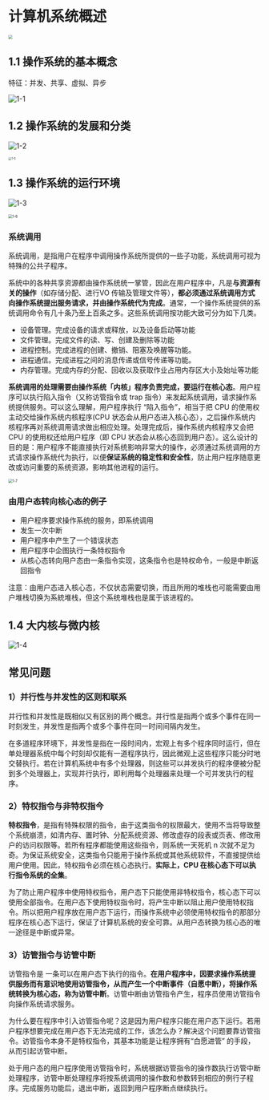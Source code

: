 # 计算机系统概述

<img src="./doc/1-0.png" style="zoom:50%;" />

## 1.1 操作系统的基本概念

特征：并发、共享、虚拟、异步

![1-1](./doc/1-1.png)

## 1.2 操作系统的发展和分类

![1-2](./doc/1-2.png)

<img src="./doc/1-5.png" alt="1-5" style="zoom:40%;" />

## 1.3 操作系统的运行环境

![1-3](./doc/1-3.png)

<img src="./doc/1-6.png" alt="1-6" style="zoom:50%;" />

### 系统调用

系统调用，是指用户在程序中调用操作系统所提供的一些子功能，系统调用可视为特殊的公共子程序。

系统中的各种共享资源都由操作系统统一掌管，因此在用户程序中，凡是**与资源有关的操作**（如存储分配、进行VO 传输及管理文件等），**都必须通过系统调用方式向操作系统提出服务请求，并由操作系统代为完成**。通常，一个操作系统提供的系统调用命令有几十条乃至上百条之多。这些系统调用按功能大致可分为如下几类。

- 设备管理。完成设备的请求或释放，以及设备启动等功能
- 文件管理。完成文件的读、写、创建及删除等功能
- 进程控制。完成进程的创建、撤销、阻塞及唤醒等功能。
- 进程通信。完成进程之间的消息传递或信号传递等功能。
- 内存管理。完成内存的分配、回收以及获取作业占用内存区大小及始址等功能

**系统调用的处理需要由操作系统「内核」程序负责完成，要运行在核心态**。用户程序可以执行陷入指令（又称访管指令或 trap 指令）来发起系统调用，请求操作系统提供服务。可以这么理解，用户程序执行 “陷入指令”，相当于把 CPU 的使用权主动交给操作系统内核程序(CPU 状态会从用户态进入核心态），之后操作系统内核程序再对系统调用请求做出相应处理。处理完成后，操作系统内核程序又会把 CPU 的使用权还给用户程序（即 CPU 状态会从核心态回到用户态）。这么设计的目的是：用户程序不能直接执行对系统影响非常大的操作，必须通过系统调用的方式请求操作系统代为执行，以便**保证系统的稳定性和安全性**，防止用户程序随意更改或访问重要的系统资源，影响其他进程的运行。

<img src="./doc/1-7.png" alt="1-7" style="zoom:50%;" />

### 由用户态转向核心态的例子

- 用户程序要求操作系统的服务，即系统调用
- 发生一次中断
- 用户程序中产生了一个错误状态
- 用户程序中企图执行一条特权指令
- 从核心态转向用户态由一条指令实现，这条指令也是特权命令，一般是中断返回指令

注意：由用户态进入核心态，不仅状态需要切换，而且所用的堆栈也可能需要由用户堆栈切换为系統堆栈，但这个系统堆栈也是属于该进程的。

## 1.4 大内核与微内核

![1-4](./doc/1-4.png)

## 常见问题

### 1）并行性与并发性的区则和联系

并行性和并发性是既相似又有区别的两个概念。并行性是指两个或多个事件在同一时刻发生，并发性是指两个或多个事件在同一时间间隔内发生。

在多道程序环境下，并发性是指在一段时间内，宏观上有多个程序同时运行，但在单处理器系统中每个时刻却仅能有一道程序执行，因此微观上这些程序只能分时地交替执行。若在计算机系统中有多个处理器，则这些可以并发执行的程序便被分配到多个处理器上，实现并行执行，即利用每个处理器来处理一个可并发执行的程序。

### 2）特权指令与非特权指今

**特权指令**，是指有特殊权限的指令，由于这类指令的权限最大，使用不当将导致整个系统崩溃，如清内存、置时钟、分配系统资源、修改虚存的段表或页表、修改用户的访问权限等。若所有程序都能使用这些指令，则系统一天死机 n 次就不足为奇。为保证系统安全，这类指令只能用于操作系统或其他系统软件，不直接提供给用户使用。因此，特权指令必须在核心态执行。**实际上，CPU 在核心态下可以执行指令系统的全集**。

为了防止用户程序中使用特权指令，用户态下只能使用非特权指令，核心态下可以使用全部指令。在用户态下使用特权指令时，将产生中断以阻止用户使用特权指令。所以把用户程序放在用户态下运行，而操作系统中必领使用特权指令的那部分程序在核心态下运行，保证了计算机系统的安全可靠。从用户态转换为核心态的唯一途径是中断或异常。

### 3）访管指令与访管中断

访管指令是 一条可以在用户态下执行的指令。**在用户程序中，因要求操作系统提供服务而有意识地使用访管指令，从而产生一个中断事件（自愿中断），将操作系统转换为核心态，称为访管中断**。访管中断由访管指令产生，程序员使用访管指令向操作系统请求服务。

为什么要在程序中引入访管指令呢？这是因为用户程序只能在用户态下运行。若用户程序想要完成在用户态下无法完成的工作，该怎么办？解决这个问题要靠访管指令。访管指令本身不是特权指令，其基本功能是让程序拥有“白愿进管” 的手段，从而引起访管中断。

处于用户态的用户程序使用访管指令时，系统根据访管指令的操作数执行访管中断处理程序，访管中断处理程序将按系统调用的操作数和参数转到相应的例行子程序。完成服务功能后，退出中断，返回到用户程序断点继续执行。